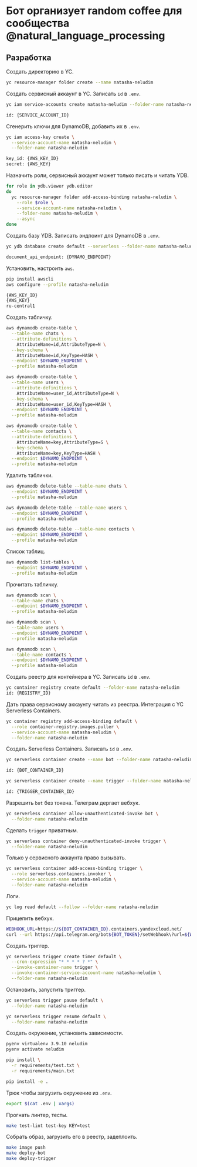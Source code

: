 
# Бот организует random coffee для сообщества @natural_language_processing

## Разработка

Создать директорию в YC.

```bash
yc resource-manager folder create --name natasha-neludim
```

Создать сервисный аккаунт в YC. Записать `id` в `.env`.

```bash
yc iam service-accounts create natasha-neludim --folder-name natasha-neludim

id: {SERVICE_ACCOUNT_ID}
```

Сгенерить ключи для DynamoDB, добавить их в `.env`.

```bash
yc iam access-key create \
  --service-account-name natasha-neludim \
  --folder-name natasha-neludim

key_id: {AWS_KEY_ID}
secret: {AWS_KEY}
```

Назначить роли, сервисный аккаунт может только писать и читать YDB.

```bash
for role in ydb.viewer ydb.editor
do
  yc resource-manager folder add-access-binding natasha-neludim \
    --role $role \
    --service-account-name natasha-neludim \
    --folder-name natasha-neludim \
    --async
done
```

Создать базу YDB. Записать эндпоинт для DynamoDB в `.env`.

```bash
yc ydb database create default --serverless --folder-name natasha-neludim

document_api_endpoint: {DYNAMO_ENDPOINT}
```

Установить, настроить `aws`.

```bash
pip install awscli
aws configure --profile natasha-neludim

{AWS_KEY_ID}
{AWS_KEY}
ru-central1
```

Создать табличку.

```bash
aws dynamodb create-table \
  --table-name chats \
  --attribute-definitions \
    AttributeName=id,AttributeType=N \
  --key-schema \
    AttributeName=id,KeyType=HASH \
  --endpoint $DYNAMO_ENDPOINT \
  --profile natasha-neludim

aws dynamodb create-table \
  --table-name users \
  --attribute-definitions \
    AttributeName=user_id,AttributeType=N \
  --key-schema \
    AttributeName=user_id,KeyType=HASH \
  --endpoint $DYNAMO_ENDPOINT \
  --profile natasha-neludim

aws dynamodb create-table \
  --table-name contacts \
  --attribute-definitions \
    AttributeName=key,AttributeType=S \
  --key-schema \
    AttributeName=key,KeyType=HASH \
  --endpoint $DYNAMO_ENDPOINT \
  --profile natasha-neludim
```

Удалить таблички.

```bash
aws dynamodb delete-table --table-name chats \
  --endpoint $DYNAMO_ENDPOINT \
  --profile natasha-neludim

aws dynamodb delete-table --table-name users \
  --endpoint $DYNAMO_ENDPOINT \
  --profile natasha-neludim

aws dynamodb delete-table --table-name contacts \
  --endpoint $DYNAMO_ENDPOINT \
  --profile natasha-neludim
```

Список таблиц.

```bash
aws dynamodb list-tables \
  --endpoint $DYNAMO_ENDPOINT \
  --profile natasha-neludim
```

Прочитать табличку.

```bash
aws dynamodb scan \
  --table-name chats \
  --endpoint $DYNAMO_ENDPOINT \
  --profile natasha-neludim

aws dynamodb scan \
  --table-name users \
  --endpoint $DYNAMO_ENDPOINT \
  --profile natasha-neludim

aws dynamodb scan \
  --table-name contacts \
  --endpoint $DYNAMO_ENDPOINT \
  --profile natasha-neludim
```

Создать реестр для контейнера в YC. Записать `id` в `.env`.

```bash
yc container registry create default --folder-name natasha-neludim
id: {REGISTRY_ID}
```

Дать права сервисному аккаунту читать из реестра. Интеграция с YC Serverless Containers.

```bash
yc container registry add-access-binding default \
  --role container-registry.images.puller \
  --service-account-name natasha-neludim \
  --folder-name natasha-neludim
```

Создать Serverless Containers. Записать `id` в `.env`.

```bash
yc serverless container create --name bot --folder-name natasha-neludim

id: {BOT_CONTAINER_ID}

yc serverless container create --name trigger --folder-name natasha-neludim

id: {TRIGGER_CONTAINER_ID}
```

Разрешить `bot` без токена. Телеграм дергает вебхук.

```bash
yc serverless container allow-unauthenticated-invoke bot \
  --folder-name natasha-neludim
```

Сделать `trigger` приватным.

```bash
yc serverless container deny-unauthenticated-invoke trigger \
  --folder-name natasha-neludim
```

Только у сервисного аккаунта право вызывать.

```bash
yc serverless container add-access-binding trigger \
  --role serverless.containers.invoker \
  --service-account-name natasha-neludim \
  --folder-name natasha-neludim
```

Логи.

```bash
yc log read default --follow --folder-name natasha-neludim
```

Прицепить вебхук.

```bash
WEBHOOK_URL=https://${BOT_CONTAINER_ID}.containers.yandexcloud.net/
curl --url https://api.telegram.org/bot${BOT_TOKEN}/setWebhook\?url=${WEBHOOK_URL}
```

Создать триггер.

```bash
yc serverless trigger create timer default \
  --cron-expression "* * * * ? *" \
  --invoke-container-name trigger \
  --invoke-container-service-account-name natasha-neludim \
  --folder-name natasha-neludim
```

Остановить, запустить триггер.

```bash
yc serverless trigger pause default \
  --folder-name natasha-neludim

yc serverless trigger resume default \
  --folder-name natasha-neludim
```

Создать окружение, установить зависимости.

```bash
pyenv virtualenv 3.9.10 neludim
pyenv activate neludim

pip install \
  -r requirements/test.txt \
  -r requirements/main.txt

pip install -e .
```

Трюк чтобы загрузить окружение из `.env`.

```bash
export $(cat .env | xargs)
```

Прогнать линтер, тесты.

```bash
make test-lint test-key KEY=test
```

Собрать образ, загрузить его в реестр, задеплоить.

```bash
make image push
make deploy-bot
make deploy-trigger
```
